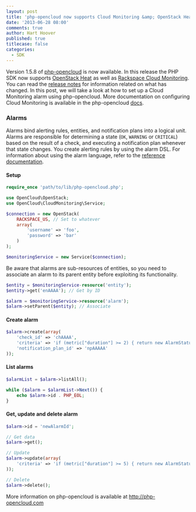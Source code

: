 ```yaml
---
layout: post
title: 'php-opencloud now supports Cloud Monitoring &amp; OpenStack Heat'
date: '2013-06-28 08:00'
comments: true
author: Hart Hoover
published: true
titlecase: false
categories:
  - SDK
---
```

Version 1.5.8 of [php-opencloud][1] is now available. In this release the PHP
SDK now supports [OpenStack Heat][2] as well as [Rackspace Cloud Monitoring][3].
You can read the [release notes][4] for information related on what has changed.
In this post, we will take a look at how to set up a Cloud Monitoring alarm using
php-opencloud.<!-- more --> More documentation on configuring Cloud Monitoring
is available in the php-opencloud [docs][5].

### Alarms

Alarms bind alerting rules, entities, and notification plans into a logical unit.
Alarms are responsible for determining a state (```OK```, ```WARNING``` or
```CRITICAL```) based on the result of a check, and executing a notification plan
whenever that state changes. You create alerting rules by using the alarm DSL.
For information about using the alarm language, refer to the
[reference documentation](https://docs.rackspace.com/cm/api/v1.0/cm-devguide/content/alerts-language.html).

#### Setup

```php
require_once 'path/to/lib/php-opencloud.php';

use OpenCloud\OpenStack;
use OpenCloud\CloudMonitoring\Service;

$connection = new OpenStack(
	RACKSPACE_US, // Set to whatever
	array(
		'username' => 'foo',
		'password' => 'bar'
	)
);

$monitoringService = new Service($connection);
```

Be aware that alarms are sub-resources of entities, so you need to associate an
alarm to its parent entity before exploiting its functionality.

```php
$entity = $monitoringService-resource('entity');
$entity->get('enAAAA'); // Get by ID

$alarm = $monitoringService->resource('alarm');
$alarm->setParent($entity); // Associate
```

#### Create alarm

```php
$alarm->create(array(
	'check_id' => 'chAAAA',
	'criteria' => 'if (metric["duration"] >= 2) { return new AlarmStatus(OK); } return new AlarmStatus(CRITICAL);',
	'notification_plan_id' => 'npAAAAA'
));
```

#### List alarms

```php
$alarmList = $alarm->listAll();

while ($alarm = $alarmList->Next()) {
	echo $alarm->id . PHP_EOL;
}
```

#### Get, update and delete alarm

```php
$alarm->id = 'newAlarmId';

// Get data
$alarm->get();

// Update
$alarm->update(array(
	'criteria' => 'if (metric["duration"] >= 5) { return new AlarmStatus(OK); } return new AlarmStatus(CRITICAL);'
));

// Delete
$alarm->delete();
```

More information on php-opencloud is available at <http://php-opencloud.com>


[1]: http://php-opencloud.com/
[2]: https://wiki.openstack.org/wiki/Heat
[3]: http://www.rackspace.com/cloud/monitoring/
[4]: https://github.com/rackspace/php-opencloud/releases
[5]: https://github.com/rackspace/php-opencloud/tree/master/docs/userguide/Cloud%20Monitoring